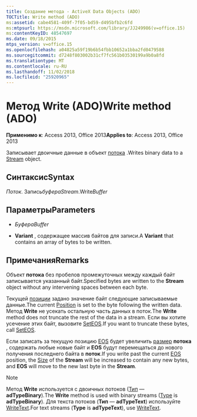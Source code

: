 ```yaml
---
title: Создание метода - ActiveX Data Objects (ADO)
TOCTitle: Write method (ADO)
ms:assetid: cabe4581-409f-7f05-bd59-d495bfb2c6fd
ms:mtpsurl: https://msdn.microsoft.com/library/JJ249986(v=office.15)
ms:contentKeyID: 48547697
ms.date: 09/18/2015
mtps_version: v=office.15
ms.openlocfilehash: a04825a59f19b6b54fbb10652a1bba2fd0479588
ms.sourcegitcommit: d7248f803002b31cf7fc561b03530199a9b0a8fd
ms.translationtype: MT
ms.contentlocale: ru-RU
ms.lasthandoff: 11/02/2018
ms.locfileid: "25920965"
---
```

# <a name="write-method-ado"></a><span data-ttu-id="f53a1-102">Метод Write (ADO)</span><span class="sxs-lookup"><span data-stu-id="f53a1-102">Write method (ADO)</span></span>


<span data-ttu-id="f53a1-103">**Применимо к**: Access 2013, Office 2013</span><span class="sxs-lookup"><span data-stu-id="f53a1-103">**Applies to**: Access 2013, Office 2013</span></span>


<span data-ttu-id="f53a1-104">Записывает двоичные данные в объект [потока](stream-object-ado.md) .</span><span class="sxs-lookup"><span data-stu-id="f53a1-104">Writes binary data to a [Stream](stream-object-ado.md) object.</span></span>

## <a name="syntax"></a><span data-ttu-id="f53a1-105">Синтаксис</span><span class="sxs-lookup"><span data-stu-id="f53a1-105">Syntax</span></span>

<span data-ttu-id="f53a1-106">*Поток*. Запись*буфера*</span><span class="sxs-lookup"><span data-stu-id="f53a1-106">*Stream*.Write*Buffer*</span></span>

## <a name="parameters"></a><span data-ttu-id="f53a1-107">Параметры</span><span class="sxs-lookup"><span data-stu-id="f53a1-107">Parameters</span></span>

  - <span data-ttu-id="f53a1-108">*Буфера*</span><span class="sxs-lookup"><span data-stu-id="f53a1-108">*Buffer*</span></span>

  - <span data-ttu-id="f53a1-109">**Variant** , содержащее массив байтов для записи.</span><span class="sxs-lookup"><span data-stu-id="f53a1-109">A **Variant** that contains an array of bytes to be written.</span></span>

## <a name="remarks"></a><span data-ttu-id="f53a1-110">Примечания</span><span class="sxs-lookup"><span data-stu-id="f53a1-110">Remarks</span></span>

<span data-ttu-id="f53a1-111">Объект **потока** без пробелов промежуточных между каждый байт записывается указанный байт.</span><span class="sxs-lookup"><span data-stu-id="f53a1-111">Specified bytes are written to the **Stream** object without any intervening spaces between each byte.</span></span>

<span data-ttu-id="f53a1-112">Текущей [позиции](position-property-ado.md) задано значение байт следующие записываемые данные.</span><span class="sxs-lookup"><span data-stu-id="f53a1-112">The current [Position](position-property-ado.md) is set to the byte following the written data.</span></span> <span data-ttu-id="f53a1-113">Метод **Write** не усекать остальную часть данных в поток.</span><span class="sxs-lookup"><span data-stu-id="f53a1-113">The **Write** method does not truncate the rest of the data in a stream.</span></span> <span data-ttu-id="f53a1-114">Если вы хотите усечение этих байт, вызовите [SetEOS](seteos-method-ado.md).</span><span class="sxs-lookup"><span data-stu-id="f53a1-114">If you want to truncate these bytes, call [SetEOS](seteos-method-ado.md).</span></span>

<span data-ttu-id="f53a1-115">Если записать за текущую позицию [EOS](eos-property-ado.md) будет увеличить [размер](https://msdn.microsoft.com/library/jj250128\(v=office.15\)) **потока** , содержать любые новые байт и **EOS** будут перемещаться до нового получения последнего байта в **поток**.</span><span class="sxs-lookup"><span data-stu-id="f53a1-115">If you write past the current [EOS](eos-property-ado.md) position, the [Size](https://msdn.microsoft.com/library/jj250128\(v=office.15\)) of the **Stream** will be increased to contain any new bytes, and **EOS** will move to the new last byte in the **Stream**.</span></span>


> [!NOTE]
> <P><span data-ttu-id="f53a1-116">Метод <STRONG>Write</STRONG> используется с двоичных потоков (<A href="type-property-ado-stream.md">Тип</A> — <STRONG>adTypeBinary</STRONG>).</span><span class="sxs-lookup"><span data-stu-id="f53a1-116">The <STRONG>Write</STRONG> method is used with binary streams (<A href="type-property-ado-stream.md">Type</A> is <STRONG>adTypeBinary</STRONG>).</span></span> <span data-ttu-id="f53a1-117">Для текста потоков (<STRONG>Тип</STRONG> — <STRONG>adTypeText</STRONG>) используйте <A href="writetext-method-ado.md">WriteText</A>.</span><span class="sxs-lookup"><span data-stu-id="f53a1-117">For text streams (<STRONG>Type</STRONG> is <STRONG>adTypeText</STRONG>), use <A href="writetext-method-ado.md">WriteText</A>.</span></span></P>


